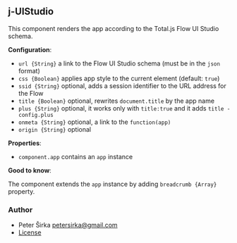 ## j-UIStudio

This component renders the app according to the Total.js Flow UI Studio schema.

__Configuration__:

- `url {String}` a link to the Flow UI Studio schema (must be in the `json` format)
- `css {Boolean}` applies app style to the current element (default: `true`)
- `ssid {String}` optional, adds a session identifier to the URL address for the Flow
- `title {Boolean}` optional, rewrites `document.title` by the app name
- `plus {String}` optional, it works only with `title:true` and it adds `title - config.plus`
- `onmeta {String}` optional, a link to the `function(app)`
- `origin {String}` optional

__Properties__:

- `component.app` contains an `app` instance

__Good to know__:

The component extends the `app` instance by adding `breadcrumb {Array}` property.

### Author

- Peter Širka <petersirka@gmail.com>
- [License](https://www.totaljs.com/license/)